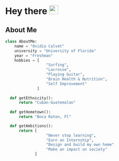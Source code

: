 # Hey there <img src="https://media.giphy.com/media/hvRJCLFzcasrR4ia7z/giphy.gif" width="28px" height="28px">
About Me
---
```python
class AboutMe:
    name = "Ovidio Calvet"
    university = "University of Florida"
    year = "Freshman"
    hobbies = [
                  "Surfing",
                  "Lacrosse",
                  "Playing Guitar",
                  "Brain Health & Nutrition",
                  "Self Improvement"
              ]
      
  def getEthnicity():
      return "Cuban-Guatemalan"
    
  def getHometown():
      return "Boca Raton, Fl"

  def getAmbitions():
      return [
                  "Never stop learning",
                  "Earn an Internship",
                  "Design and build my own home"
                  "Make an impact on society"
             ]


